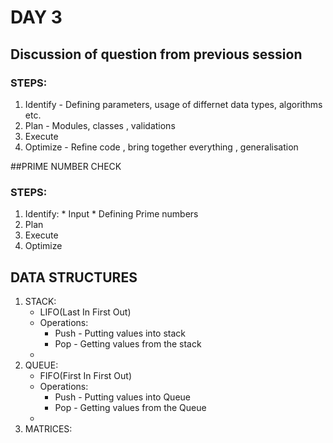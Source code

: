 # DAY 3
## Discussion of question from previous session 
### STEPS:
1. Identify - Defining parameters, usage of differnet data types, algorithms etc.
2. Plan - Modules, classes , validations
3. Execute 
4. Optimize - Refine code , bring together everything , generalisation 

##PRIME NUMBER CHECK
### STEPS:
1. Identify:
        * Input
        * Defining Prime numbers
2. Plan
3. Execute
4. Optimize 

## DATA STRUCTURES
1. STACK:
    * LIFO(Last In First Out)
    * Operations:
        * Push - Putting values into stack
        * Pop - Getting values from the stack
    * 
2. QUEUE:
    * FIFO(First In First Out)
    * Operations:
        * Push - Putting values into Queue
        * Pop - Getting values from the Queue
    * 
3. MATRICES:



